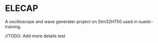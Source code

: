 # ELECAP
A oscilloscope and wave generater project on Stm32H750 used in nuedc-training.

//TODO: Add more details test